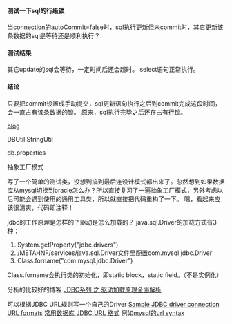 #### 测试一下sql的行级锁
当connection的autoCommit=false时，sql执行更新但未commit时，其它更新该条数据的sql是等待还是顺利执行？

#### 测试结果
其它update的sql会等待，一定时间后还会超时。
select语句正常执行。

#### 结论
只要把commit设置成手动提交，sql更新语句执行之后到commit完成这段时间，会一直占有该条数据的锁。
原来，sql执行完毕之后还在占有行锁。


[blog](http://carl-zk.github.io/blog/2017/05/20/SQL%E4%B8%AD%E7%9A%84%E9%94%81/)

DBUtil
StringUtil

db.properties

抽象工厂模式

写了一个简单的测试类，没想到搞到最后连设计模式都出来了。忽然想到如果数据库从mysql切换到oracle怎么办？所以直接复习了一遍抽象工厂模式，另外考虑以后可能会遇到使用的通用工具类，所以就直接把代码重构了一下。
嗯，看起来应该很清爽，代码即注释！

jdbc的工作原理是怎样的？驱动是怎么加载的？
java.sql.Driver的加载方式有3种：
1. System.getProperty("jdbc.drivers")
2. /META-INF/services/java.sql.Driver文件里配置com.mysql.jdbc.Driver
3. Class.forname("com.mysql.jdbc.Driver")

Class.forname会执行类的初始化，即static block，static field。（不是实例化）

分析的比较好的博客
[JDBC系列 之 驱动加载原理全面解析](http://blog.csdn.net/luanlouis/article/details/29850811)

可以根据JDBC URL规则写一个自己的Driver
[Sample JDBC driver connection URL formats](https://www.ibm.com/support/knowledgecenter/SSEP7J_10.2.0/com.ibm.swg.ba.cognos.vvm_ag_guide.10.2.0.doc/c_ag_samjdcurlform.html)
[常用数据库 JDBC URL 格式](http://blog.csdn.net/ring0hx/article/details/6152528)
例如[mysql的url syntax](https://dev.mysql.com/doc/connector-j/5.1/en/connector-j-reference-configuration-properties.html)

